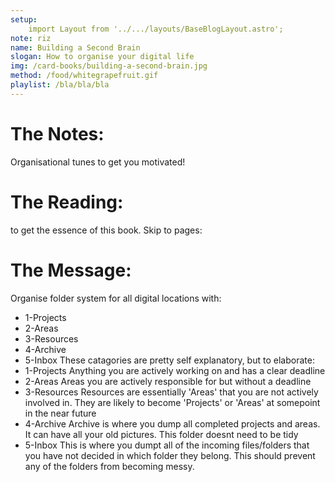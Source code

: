```yaml
---
setup:
    import Layout from '../.../layouts/BaseBlogLayout.astro';
note: riz
name: Building a Second Brain
slogan: How to organise your digital life
img: /card-books/building-a-second-brain.jpg
method: /food/whitegrapefruit.gif
playlist: /bla/bla/bla
---
```

# The Notes:
Organisational tunes to get you motivated!


# The Reading:
to get the essence of this book. Skip to pages: 

# The Message:
Organise folder system for all digital locations with:
- 1-Projects
- 2-Areas
- 3-Resources
- 4-Archive
- 5-Inbox
These catagories are pretty self explanatory, but to elaborate:
- 1-Projects
Anything you are actively working on and has a clear deadline
- 2-Areas
Areas you are actively responsible for but without a deadline
- 3-Resources
Resources are essentially 'Areas' that you are not actively involved in. They are likely to become 'Projects' or 'Areas' at somepoint in the near future
- 4-Archive
Archive is where you dump all completed projects and areas. It can have all your old pictures. This folder doesnt need to be tidy
- 5-Inbox
This is where you dumpt all of the incoming files/folders that you have not decided in which folder they belong. This should prevent any of the folders from becoming messy.

